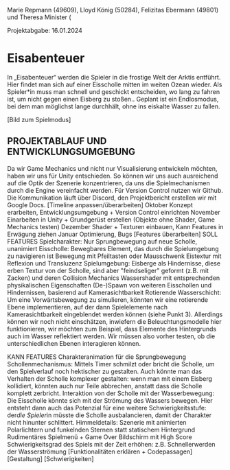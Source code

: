 Marie Repmann (49609), Lloyd König (50284), Felizitas Ebermann (49801) und Theresa Minister (

Projektabgabe: 16.01.2024

# Eisabenteuer

In „Eisabenteuer“ werden die Spieler in die frostige Welt der Arktis entführt. Hier findet man sich auf einer Eisscholle mitten im weiten Ozean wieder. Als Spieler*in muss man schnell und geschickt entscheiden, wo lang zu fahren ist, um nicht gegen einen Eisberg zu stoßen.. Geplant ist ein Endlosmodus, bei dem man möglichst lange durchhält, ohne ins eiskalte Wasser zu fallen.

[Bild zum Spielmodus]

## PROJEKTABLAUF UND ENTWICKLUNGSUMGEBUNG
Da wir Game Mechanics und nicht nur Visualisierung entwickeln möchten, haben wir uns für Unity entschieden. So können wir uns auch ausreichend auf die Optik der Szenerie konzentrieren, da uns die Spielmechanismen durch die Engine vereinfacht werden. Für Version Control nutzen wir Github.
Die Kommunikation läuft über Discord, den Projektbericht erstellen wir mit Google Docs.
[Timeline anpassen/überarbeiten]
Oktober
Konzept erarbeiten, Entwicklungsumgebung + Version Control einrichten
November
Einarbeiten in Unity + Grundgerüst erstellen (Objekte ohne Shader, Game Mechanics testen)
Dezember
Shader + Texturen einbauen, Kann Features in Erwägung ziehen
Januar
Optimierung, Bugs
[Features überarbeiten]
SOLL FEATURES
Spielcharakter: Nur Sprungbewegung auf neue Scholle, unanimiert
Eisscholle: Bewegbares Element, das durch die Spielumgebung zu navigieren ist
Bewegung mit Pfeiltasten oder Mausschwenk
Eistextur mit Reflexion und Transluzenz
Spielumgebung:
Eisberge als Hindernisse, diese erben Textur von der Scholle, sind aber "feindseliger" geformt (z.B. mit Zacken) und deren Collision Mechanics 
Wassershader mit entsprechenden physikalischen Eigenschaften
(De-)Spawn von weiteren Eisschollen und Hindernissen, basierend auf Kamerasichtbarkeit
Rotierende Wasserschicht:
Um eine Vorwärtsbewegung zu simulieren, könnten wir eine rotierende Ebene implementieren, auf der dann Spielelemente nach Kamerasichtbarkeit eingeblendet werden können (siehe Punkt 3). Allerdings können wir noch nicht einschätzen, inwiefern die Beleuchtungsmodelle hier funktionieren, wir möchten zum Beispiel, dass Elemente des Hintergrunds auch im Wasser reflektiert werden. Wir müssen also vorher testen, ob die unterschiedlichen Ebenen interagieren können.
 
KANN FEATURES
Charakteranimation für die Sprungbewegung
Schollenmechanismus: 
Mittels Timer schmilzt oder bricht die Scholle, um den Spielverlauf noch hektischer zu gestalten. Auch könnte man das Verhalten der Scholle komplexer gestalten: wenn man mit einem Eisberg kollidiert, könnten auch nur Teile abbrechen, anstatt dass die Scholle komplett zerbricht.
Interaktion von der Scholle mit der Wasserbewegung: 
Die Eisscholle könnte sich mit der Strömung des Wassers bewegen. Hier entsteht dann auch das Potenzial für eine weitere Schwierigkeitsstufe: der*die Spieler*in müsste die Scholle ausbalancieren, damit der Charakter nicht hinunter schlittert.
Himmeldetails: 
Szenerie mit animierten Polarlichtern und funkelnden Sternen statt statischem Hintergrund
Rudimentäres Spielmenü + Game Over Bildschirm mit High Score
Schwierigkeitsgrad des Spiels mit der Zeit erhöhen: z.B. Schnellerwerden der Wasserströmung
[Funktionalitäten erklären + Codepassagen]
[Gestaltung]
[Schwierigkeiten]
